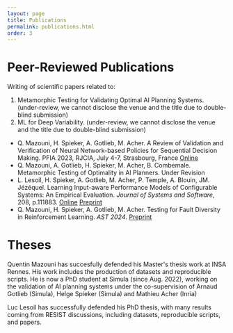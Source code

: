 ```yaml
---
layout: page
title: Publications
permalink: publications.html
order: 3
---
```


# Peer-Reviewed Publications

Writing of scientific papers related to:
 1. Metamorphic Testing for Validating Optimal AI Planning Systems. (under-review, we cannot disclose the venue and the title due to double-blind submission)
 2. ML for Deep Variability. (under-review, we cannot disclose the venue and the title due to double-blind submission)

- Q. Mazouni, H. Spieker, A. Gotlieb, M. Acher. A Review of Validation and Verification of Neural Network-based Policies for Sequential Decision Making. PFIA 2023, RJCIA, July 4-7, Strasbourg, France [Online](https://pfia23.icube.unistra.fr/conferences/rjcia/Actes/RJCIA2023_paper_5.pdf)
- Q. Mazouni, A. Gotlieb, H. Spieker, M. Acher, B. Combemale. Metamorphic Testing of Optimality in AI Planners. Under Revision
- L. Lesoil, H. Spieker, A. Gotlieb, M. Acher, P. Temple, A. Blouin, JM. Jézéquel. Learning Input-aware Performance Models of Configurable Systems: An Empirical Evaluation. _Journal of Systems and Software_, 208, p.111883. [Online](https://www.sciencedirect.com/science/article/abs/pii/S0164121223002789) [Preprint](https://hal.science/hal-04271476)
- Q. Mazouni, H. Spieker, A. Gotlieb, M. Acher. Testing for Fault Diversity in Reinforcement Learning. _AST 2024_. [Preprint](https://arxiv.org/abs/2403.15065)


# Theses

Quentin Mazouni has succesfully defended his Master's thesis work at INSA Rennes. His work includes the production of datasets and reproducible scripts. He is now a PhD student at Simula (since Aug. 2022), working on the validation of AI planning systems under the co-supervision of Arnaud Gotlieb (Simula), Helge Spieker (Simula) and Mathieu Acher (Inria)

Luc Lesoil has successfully defended his PhD thesis, with many results coming from RESIST discussions, including datasets, reproducible scripts, and papers. 
